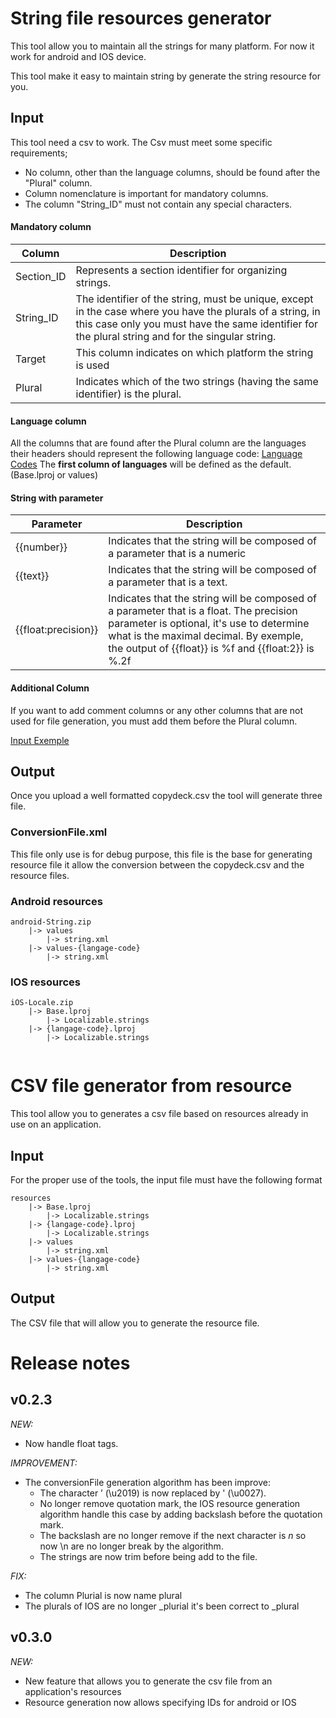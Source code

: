 # String file resources generator

This tool allow you to maintain all the strings for many platform.
For now it work for android and IOS device.

This tool make it easy to maintain string by generate the string resource for you.

## Input
This tool need a csv to work.
The Csv must meet some specific requirements; 
- No column, other than the language columns, should be found after the "Plural" column.
- Column nomenclature is important for mandatory columns.
- The column "String_ID" must not contain any special characters.
#### Mandatory column
| Column | Description |
| ------ | ------ |
|Section_ID|Represents a section identifier for organizing strings.|
|String_ID|The identifier of the string, must be unique, except in the case where you have the plurals of a string, in this case only you must have the same identifier for the plural string and for the singular string.|
|Target|This column indicates on which platform the string is used|
|Plural|Indicates which of the two strings (having the same identifier) is the plural.|

#### Language column
All the columns that are found after the Plural column are the languages their headers should represent the following language code: [Language Codes]
The __first column of languages__ will be defined as the default. (Base.lproj or values)

#### String with parameter
| Parameter | Description |
| ------ | ------ |
|{{number}}|Indicates that the string will be composed of a parameter that is a numeric|
|{{text}}|Indicates that the string will be composed of a parameter that is a text.|
|{{float:precision}}|Indicates that the string will be composed of a parameter that is a float. The precision parameter is optional, it's use to determine what is the maximal decimal. By exemple, the output of {{float}} is %f and {{float:2}} is %.2f|

#### Additional Column
If you want to add comment columns or any other columns that are not used for file generation, you must add them before the Plural column.

[Input Exemple]

## Output
Once you upload a well formatted copydeck.csv the tool will generate three file.
### ConversionFile.xml
This file only use is for debug purpose, this file  is the base for generating resource file it allow the conversion between the copydeck.csv and the resource files.

### Android resources
```
android-String.zip
    |-> values
        |-> string.xml
    |-> values-{langage-code}
        |-> string.xml
```

### IOS resources
```
iOS-Locale.zip
    |-> Base.lproj
        |-> Localizable.strings
    |-> {langage-code}.lproj
        |-> Localizable.strings
        
```

# CSV file generator from resource
This tool allow you to generates a csv file based on resources already in use on an application.
## Input
For the proper use of the tools, the input file must have the following format
```
resources
    |-> Base.lproj
        |-> Localizable.strings
    |-> {langage-code}.lproj
        |-> Localizable.strings        
    |-> values
        |-> string.xml
    |-> values-{langage-code}
        |-> string.xml
```
## Output
The CSV file that will allow you to generate the resource file.
# Release notes
## v0.2.3
_NEW:_
* Now handle float tags.

_IMPROVEMENT:_ 
* The conversionFile generation algorithm has been improve:
    * The character ’ (\u2019) is now replaced by ' (\u0027).
    * No longer remove quotation mark, the IOS resource generation algorithm handle this case by adding backslash before the quotation mark.
    * The backslash are no longer remove if the next character is _n_ so now \n are no longer break by the algorithm.
    * The strings are now trim before being add to the file.

_FIX:_ 
* The column Plurial is now name plural
* The plurals of IOS are no longer _plurial it's been correct to _plural

## v0.3.0
_NEW:_
* New feature that allows you to generate the csv file from an application's resources
* Resource generation now allows specifying IDs for android or IOS


[//]: # 

[Language Codes]: <https://msdn.microsoft.com/fr-fr/en%C2%ADus/library/ms533052(d=printer,v=vs.85).aspx>
[Input Exemple]:<https://github.com/helsing45/Copydeck/blob/gh-pages/doc/Copy-deck%20V2%20(WIP).csv>
